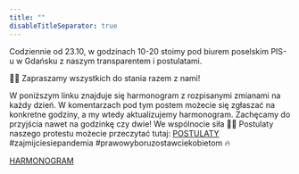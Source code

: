 ```yaml
---
title: ""
disableTitleSeparator: true
---
```


Codziennie od 23.10, w godzinach 10-20 stoimy pod biurem poselskim PIS-u w Gdańsku z naszym transparentem i postulatami.

✌🏻 Zapraszamy wszystkich do stania razem z nami!

W poniższym linku znajduje się harmonogram z rozpisanymi zmianami na każdy dzień. W komentarzach pod tym postem możecie się zgłaszać na konkretne godziny, a my wtedy aktualizujemy harmonogram. Zachęcamy do przyjścia nawet na godzinkę czy dwie! 
We wspólnocie siła 💪🏻
Postulaty naszego protestu możecie przeczytać tutaj: [POSTULATY](https://bit.ly/38mwrUc) \
#zajmijciesiepandemia #prawowyboruzostawciekobietom 🔥

[HARMONOGRAM](https://docs.google.com/spreadsheets/u/1/d/1EUHrIB6P-CU7VcVTGxjdGQ6gY_U3YBmnREumOPgQeMI/htmlview?fbclid=IwAR2SmYrxBTSiBosQisNl042eNEaP8D1dHa38tHpTcyxIU5sFkA6SxQYrDpE#)